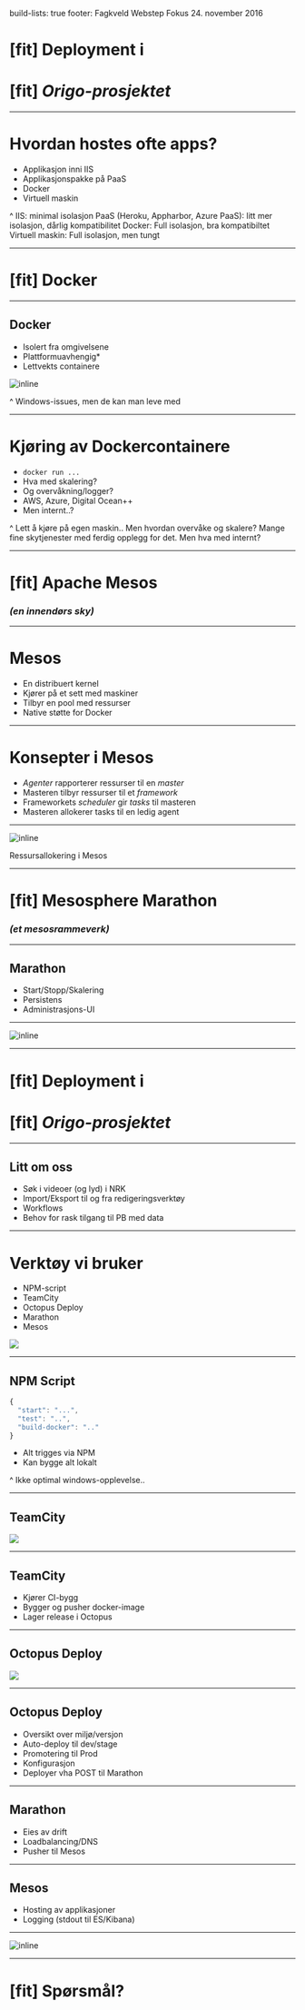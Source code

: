 build-lists: true
footer: Fagkveld Webstep Fokus 24. november 2016

# [fit] Deployment i
# [fit] _Origo-prosjektet_

---

# Hvordan hostes ofte apps?

- Applikasjon inni IIS
- Applikasjonspakke på PaaS
- Docker
- Virtuell maskin

^
IIS: minimal isolasjon
PaaS (Heroku, Appharbor, Azure PaaS): litt mer isolasjon, dårlig kompatibilitet
Docker: Full isolasjon, bra kompatibiltet
Virtuell maskin: Full isolasjon, men tungt

---

# [fit] Docker

---

## Docker
- Isolert fra omgivelsene
- Plattformuavhengig*
- Lettvekts containere

![inline](docker1.png)

^ Windows-issues, men de kan man leve med

---

# Kjøring av Dockercontainere
- `docker run ...`
- Hva med skalering?
- Og overvåkning/logger?
- AWS, Azure, Digital Ocean++
- Men internt..?

^
Lett å kjøre på egen maskin.. Men hvordan overvåke og skalere?
Mange fine skytjenester med ferdig opplegg for det.
Men hva med internt?

---

# [fit] Apache Mesos
### _(en innendørs sky)_

---

# Mesos
- En distribuert kernel
- Kjører på et sett med maskiner
- Tilbyr en pool med ressurser
- Native støtte for Docker

---

# Konsepter i Mesos
- _Agenter_ rapporterer ressurser til en _master_
- Masteren tilbyr ressurser til et _framework_
- Frameworkets _scheduler_ gir _tasks_ til masteren
- Masteren allokerer tasks til en ledig agent

---

![inline](mesos1.jpg)

Ressursallokering i Mesos

---

# [fit] Mesosphere Marathon
### _(et mesosrammeverk)_

---

## Marathon
- Start/Stopp/Skalering
- Persistens
- Administrasjons-UI

---

![inline](marathon.png)

---

# [fit] Deployment i
# [fit] _Origo-prosjektet_

---

## Litt om oss

- Søk i videoer (og lyd) i NRK
- Import/Eksport til og fra redigeringsverktøy
- Workflows
- Behov for rask tilgang til PB med data

---

# Verktøy vi bruker

- NPM-script
- TeamCity
- Octopus Deploy
- Marathon
- Mesos

![](tools.jpg)

---

## NPM Script
```JavaScript
{
  "start": "...",
  "test": "..",
  "build-docker": ".."
}
```

- Alt trigges via NPM
- Kan bygge alt lokalt

^ Ikke optimal windows-opplevelse..

---

## TeamCity

![](teamcity.png)

---

## TeamCity

- Kjører CI-bygg
- Bygger og pusher docker-image
- Lager release i Octopus

---

## Octopus Deploy

![](octopus.png)

---

## Octopus Deploy

- Oversikt over miljø/versjon
- Auto-deploy til dev/stage
- Promotering til Prod
- Konfigurasjon
- Deployer vha POST til Marathon

---

## Marathon

- Eies av drift
- Loadbalancing/DNS
- Pusher til Mesos


---

## Mesos

- Hosting av applikasjoner
- Logging (stdout til ES/Kibana)

---

![inline](potion.gif)

---

# [fit] Spørsmål?
